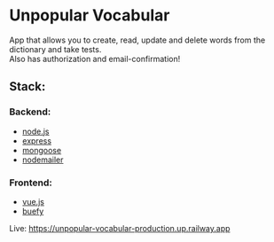 # Unpopular Vocabular

App that allows you to create, read, update and delete words from the dictionary and take tests.<br>
Also has authorization and email-confirmation!

## Stack:

### Backend:

- [node.js](https://nodejs.org/en/)
- [express](http://expressjs.com/)
- [mongoose](https://mongoosejs.com/)
- [nodemailer](https://nodemailer.com/about/)

### Frontend:

- [vue.js](https://vuejs.org/)
- [buefy](https://buefy.org/)

Live: https://unpopular-vocabular-production.up.railway.app
